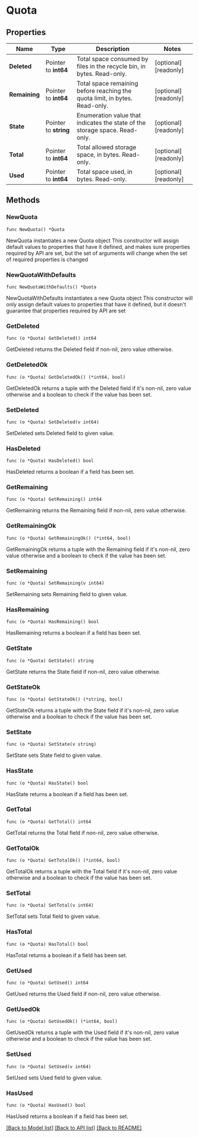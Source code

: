# Quota

## Properties

Name | Type | Description | Notes
------------ | ------------- | ------------- | -------------
**Deleted** | Pointer to **int64** | Total space consumed by files in the recycle bin, in bytes. Read-only. | [optional] [readonly] 
**Remaining** | Pointer to **int64** | Total space remaining before reaching the quota limit, in bytes. Read-only. | [optional] [readonly] 
**State** | Pointer to **string** | Enumeration value that indicates the state of the storage space. Read-only. | [optional] [readonly] 
**Total** | Pointer to **int64** | Total allowed storage space, in bytes. Read-only. | [optional] [readonly] 
**Used** | Pointer to **int64** | Total space used, in bytes. Read-only. | [optional] [readonly] 

## Methods

### NewQuota

`func NewQuota() *Quota`

NewQuota instantiates a new Quota object
This constructor will assign default values to properties that have it defined,
and makes sure properties required by API are set, but the set of arguments
will change when the set of required properties is changed

### NewQuotaWithDefaults

`func NewQuotaWithDefaults() *Quota`

NewQuotaWithDefaults instantiates a new Quota object
This constructor will only assign default values to properties that have it defined,
but it doesn't guarantee that properties required by API are set

### GetDeleted

`func (o *Quota) GetDeleted() int64`

GetDeleted returns the Deleted field if non-nil, zero value otherwise.

### GetDeletedOk

`func (o *Quota) GetDeletedOk() (*int64, bool)`

GetDeletedOk returns a tuple with the Deleted field if it's non-nil, zero value otherwise
and a boolean to check if the value has been set.

### SetDeleted

`func (o *Quota) SetDeleted(v int64)`

SetDeleted sets Deleted field to given value.

### HasDeleted

`func (o *Quota) HasDeleted() bool`

HasDeleted returns a boolean if a field has been set.

### GetRemaining

`func (o *Quota) GetRemaining() int64`

GetRemaining returns the Remaining field if non-nil, zero value otherwise.

### GetRemainingOk

`func (o *Quota) GetRemainingOk() (*int64, bool)`

GetRemainingOk returns a tuple with the Remaining field if it's non-nil, zero value otherwise
and a boolean to check if the value has been set.

### SetRemaining

`func (o *Quota) SetRemaining(v int64)`

SetRemaining sets Remaining field to given value.

### HasRemaining

`func (o *Quota) HasRemaining() bool`

HasRemaining returns a boolean if a field has been set.

### GetState

`func (o *Quota) GetState() string`

GetState returns the State field if non-nil, zero value otherwise.

### GetStateOk

`func (o *Quota) GetStateOk() (*string, bool)`

GetStateOk returns a tuple with the State field if it's non-nil, zero value otherwise
and a boolean to check if the value has been set.

### SetState

`func (o *Quota) SetState(v string)`

SetState sets State field to given value.

### HasState

`func (o *Quota) HasState() bool`

HasState returns a boolean if a field has been set.

### GetTotal

`func (o *Quota) GetTotal() int64`

GetTotal returns the Total field if non-nil, zero value otherwise.

### GetTotalOk

`func (o *Quota) GetTotalOk() (*int64, bool)`

GetTotalOk returns a tuple with the Total field if it's non-nil, zero value otherwise
and a boolean to check if the value has been set.

### SetTotal

`func (o *Quota) SetTotal(v int64)`

SetTotal sets Total field to given value.

### HasTotal

`func (o *Quota) HasTotal() bool`

HasTotal returns a boolean if a field has been set.

### GetUsed

`func (o *Quota) GetUsed() int64`

GetUsed returns the Used field if non-nil, zero value otherwise.

### GetUsedOk

`func (o *Quota) GetUsedOk() (*int64, bool)`

GetUsedOk returns a tuple with the Used field if it's non-nil, zero value otherwise
and a boolean to check if the value has been set.

### SetUsed

`func (o *Quota) SetUsed(v int64)`

SetUsed sets Used field to given value.

### HasUsed

`func (o *Quota) HasUsed() bool`

HasUsed returns a boolean if a field has been set.


[[Back to Model list]](../README.md#documentation-for-models) [[Back to API list]](../README.md#documentation-for-api-endpoints) [[Back to README]](../README.md)


